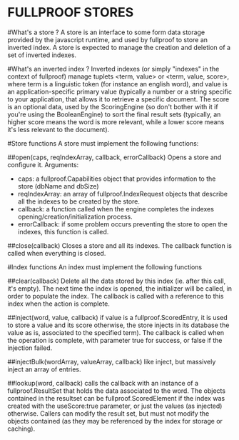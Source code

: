 FULLPROOF STORES
================

#What's a store ?
A store is an interface to some form data storage provided by the javascript runtime, and used by fullproof to store an
inverted index. A store is expected to manage the creation and deletion of a set of inverted indexes.

#What's an inverted index ?
Inverted indexes (or simply "indexes" in the context of fullproof) manage tuplets <term, value> or <term, value, score>, where term is a linguistic token (for instance an english word),
and value is an application-specific primary value (typically a number or a string specific to your application, that allows it to retrieve a specific document.
The score is an optional data, used by the ScoringEngine (so don't bother with it if you're using
the BooleanEngine) to sort the final result sets (typically, an higher score means the word is more relevant, while a lower score means
it's less relevant to the document).

#Store functions
A store must implement the following functions:

##open(caps, reqIndexArray, callback, errorCallback)
Opens a store and configure it. Arguments:
- caps: a fullproof.Capabilities object that provides information to the store (dbName and dbSize)
- reqIndexArray: an array of fullproof.IndexRequest objects that describe all the indexes to be created by the store.
- callback: a function called when the engine completes the indexes opening/creation/initialization process.
- errorCallback: if some problem occurs preventing the store to open the indexes, this function is called.

##close(callback)
Closes a store and all its indexes. The callback function is called when everything is closed.

#Index functions
An index must implement the following functions

##clear(callback)
Delete all the data stored by this index (ie. after this call, it's empty). The next time the index is opened,
the initializer will be called, in order to populate the index.
The callback is called with a reference to this index when the action is complete.

##inject(word, value, callback)
if value is a fullproof.ScoredEntry, it is used to store a value and its score
otherwise, the store injects in its database the value as is, associated to the specified term).
The callback is called when the operation is complete, with parameter true for success, or false if the
injection failed. 

##injectBulk(wordArray, valueArray, callback)
like inject, but massively inject an array of entries. 

##lookup(word, callback)
calls the callback with an instance of a fullproof.ResultSet that holds the data associated to the word.
The objects contained in the resultset can be fullproof.ScoredElement if the index was created with the
useScore:true parameter, or just the values (as injected) otherwise.
Callers can modify the result set, but must not modify the objects contained (as they may be referenced by
the index for storage or caching).

